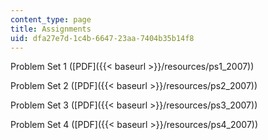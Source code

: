 ```yaml
---
content_type: page
title: Assignments
uid: dfa27e7d-1c4b-6647-23aa-7404b35b14f8
---
```


Problem Set 1 ([PDF]({{< baseurl >}}/resources/ps1_2007))

Problem Set 2 ([PDF]({{< baseurl >}}/resources/ps2_2007))

Problem Set 3 ([PDF]({{< baseurl >}}/resources/ps3_2007))

Problem Set 4 ([PDF]({{< baseurl >}}/resources/ps4_2007))